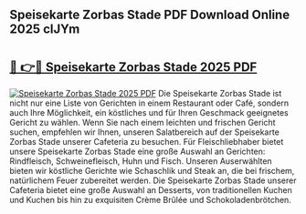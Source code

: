 ## Speisekarte Zorbas Stade PDF Download Online 2025 clJYm

# <h2><a href="http://gc72fy2.nevu.top/?p=Speisekarte+Zorbas+Stade">🔗 👉🔴 Speisekarte Zorbas Stade 2025 PDF</a></h2>

[![Speisekarte Zorbas Stade 2025 PDF](https://i.imgur.com/dBaPXMq.png)](http://gc72fy2.nevu.top/?p=Speisekarte+Zorbas+Stade)
Die Speisekarte Zorbas Stade ist nicht nur eine Liste von Gerichten in einem Restaurant oder Café, sondern auch Ihre Möglichkeit, ein köstliches und für Ihren Geschmack geeignetes Gericht zu wählen. Wenn Sie nach einem leichten und frischen Gericht suchen, empfehlen wir Ihnen, unseren Salatbereich auf der Speisekarte Zorbas Stade unserer Cafeteria zu besuchen. Für Fleischliebhaber bietet unsere Speisekarte Zorbas Stade eine große Auswahl an Gerichten: Rindfleisch, Schweinefleisch, Huhn und Fisch. Unseren Auserwählten bieten wir köstliche Gerichte wie Schaschlik und Steak an, die bei frischem, natürlichem Feuer zubereitet werden. Die Speisekarte Zorbas Stade unserer Cafeteria bietet eine große Auswahl an Desserts, von traditionellen Kuchen und Kuchen bis hin zu exquisiten Crème Brûlée und Schokoladenbrötchen.
